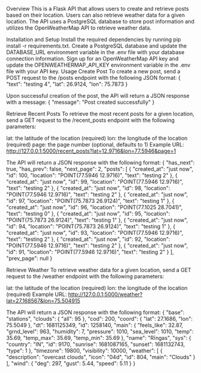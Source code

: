Overview
This is a Flask API that allows users to create and retrieve posts based on their location. Users can also retrieve weather data for a given location. The API uses a PostgreSQL database to store post information and utilizes the OpenWeatherMap API to retrieve weather data.

Installation and Setup
Install the required dependencies by running pip install -r requirements.txt.
Create a PostgreSQL database and update the DATABASE_URL environment variable in the .env file with your database connection information.
Sign up for an OpenWeatherMap API key and update the OPENWEATHERMAP_API_KEY environment variable in the .env file with your API key.
Usage
Create Post
To create a new post, send a POST request to the /posts endpoint with the following JSON format:
{
    "text": "testing 4",
    "lat": 26.9124,
    "lon": 75.7873
}

Upon successful creation of the post, the API will return a JSON response with a message:
{
    "message": "Post created successfully"
}

Retrieve Recent Posts
To retrieve the most recent posts for a given location, send a GET request to the /recent_posts endpoint with the following parameters:

lat: the latitude of the location (required)
lon: the longitude of the location (required)
page: the page number (optional, defaults to 1)
Example URL: http://127.0.0.1:5000/recent_posts?lat=12.9716&lon=77.5946&page=1

The API will return a JSON response with the following format:
{
    "has_next": true,
    "has_prev": false,
    "next_page": 2,
    "posts": [
        {
            "created_at": "just now",
            "id": 100,
            "location": "POINT(77.5946 12.9716)",
            "text": "testing 2"
        },
        {
            "created_at": "just now",
            "id": 99,
            "location": "POINT(77.5946 12.9716)",
            "text": "testing 2"
        },
        {
            "created_at": "just now",
            "id": 98,
            "location": "POINT(77.5946 12.9716)",
            "text": "testing 2"
        },
        {
            "created_at": "just now",
            "id": 97,
            "location": "POINT(75.7873 26.9124)",
            "text": "testing 1"
        },
        {
            "created_at": "just now",
            "id": 96,
            "location": "POINT(77.1025 28.7041)",
            "text": "testing 0"
        },
        {
            "created_at": "just now",
            "id": 95,
            "location": "POINT(75.7873 26.9124)",
            "text": "testing 1"
        },
        {
            "created_at": "just now",
            "id": 94,
            "location": "POINT(75.7873 26.9124)",
            "text": "testing 1"
        },
        {
            "created_at": "just now",
            "id": 93,
            "location": "POINT(77.5946 12.9716)",
            "text": "testing 2"
        },
        {
            "created_at": "just now",
            "id": 92,
            "location": "POINT(77.5946 12.9716)",
            "text": "testing 2"
        },
        {
            "created_at": "just now",
            "id": 91,
            "location": "POINT(77.5946 12.9716)",
            "text": "testing 2"
        }
    ],
    "prev_page": null
}

Retrieve Weather
To retrieve weather data for a given location, send a GET request to the /weather endpoint with the following parameters:

lat: the latitude of the location (required)
lon: the longitude of the location (required)
Example URL: http://127.0.0.1:5000/weather?lat=27.168567&lon=75.504915

The API will return a JSON response with the following format:
{
    "base": "stations",
    "clouds": {
        "all": 95
    },
    "cod": 200,
    "coord": {
        "lat": 27.1686,
        "lon": 75.5049
    },
    "dt": 1681125349,
    "id": 1258140,
    "main": {
        "feels_like": 32.87,
        "grnd_level": 963,
        "humidity": 7,
        "pressure": 1010,
        "sea_level": 1010,
        "temp": 35.69,
        "temp_max": 35.69,
        "temp_min": 35.69
    },
    "name": "Rīngas",
    "sys": {
        "country": "IN",
        "id": 9170,
        "sunrise": 1681087165,
        "sunset": 1681132743,
        "type": 1
    },
    "timezone": 19800,
    "visibility": 10000,
    "weather": [
        {
            "description": "overcast clouds",
            "icon": "04d",
            "id": 804,
            "main": "Clouds"
        }
    ],
    "wind": {
        "deg": 297,
        "gust": 5.44,
        "speed": 5.11
    }
}
